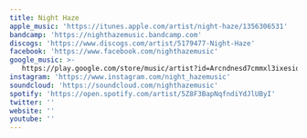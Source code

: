 ```yaml
---
title: Night Haze
apple_music: 'https://itunes.apple.com/artist/night-haze/1356306531'
bandcamp: 'https://nighthazemusic.bandcamp.com'
discogs: 'https://www.discogs.com/artist/5179477-Night-Haze'
facebook: 'https://www.facebook.com/nighthazemusic'
google_music: >-
   https://play.google.com/store/music/artist?id=Arcndnesd7cmmxl3ixesiqzx6um
instagram: 'https://www.instagram.com/night_hazemusic'
soundcloud: 'https://soundcloud.com/nighthazemusic'
spotify: 'https://open.spotify.com/artist/5Z8F3BapNqfndiYdJlUByI'
twitter: ''
website: ''
youtube: ''
---
```

